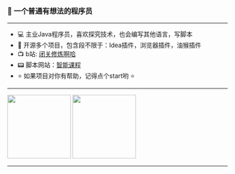### 👋 一个普通有想法的程序员

---

- 💻 主业Java程序员，喜欢探究技术，也会编写其他语言，写脚本
- 🚀 开源多个项目，包含段不限于：Idea插件，浏览器插件，油猴插件
- 📺 b站: [闭关修炼啊哈](https://space.bilibili.com/386045526)
- 📟 脚本网站：[智能课程](http://smartcourse.ltd/)
- ⭐ 如果项目对你有帮助，记得点个start哟 ⭐

---
<img align="" height="145px" src="https://github-readme-stats.vercel.app/api?username=yangfeng20&hide_title=true&show_icons=true&theme=dracula&count_private=true&bg_color=0,76a6a7,c2ce58,d9ac8a&locale=cn"/>


<img align="" height="145px" src="https://github-readme-stats.vercel.app/api/top-langs/?username=yangfeng20&hide_title=true&layout=compact&hide=kotlin,css&bg_color=0,69d8d9,c2ce58,c38fdc&theme=graywhite&locale=cn" />

---


